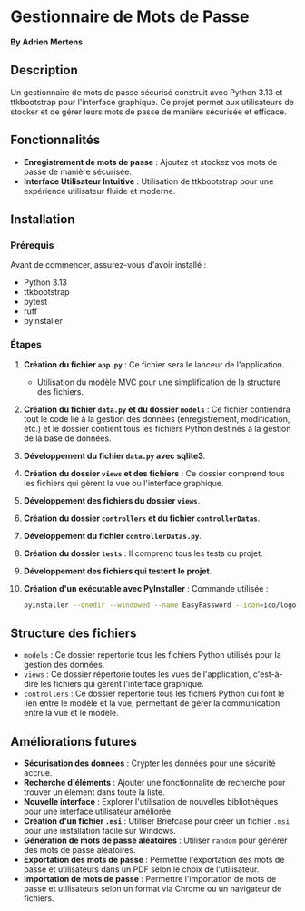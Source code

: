 # Gestionnaire de Mots de Passe

**By Adrien Mertens**

## Description

Un gestionnaire de mots de passe sécurisé construit avec Python 3.13 et ttkbootstrap pour l'interface graphique. Ce projet permet aux utilisateurs de stocker et de gérer leurs mots de passe de manière sécurisée et efficace.

## Fonctionnalités

- **Enregistrement de mots de passe** : Ajoutez et stockez vos mots de passe de manière sécurisée.
- **Interface Utilisateur Intuitive** : Utilisation de ttkbootstrap pour une expérience utilisateur fluide et moderne.

## Installation

### Prérequis

Avant de commencer, assurez-vous d'avoir installé :
- Python 3.13
- ttkbootstrap
- pytest
- ruff
- pyinstaller

### Étapes

1. **Création du fichier `app.py`** : Ce fichier sera le lanceur de l'application.
   - Utilisation du modèle MVC pour une simplification de la structure des fichiers.

2. **Création du fichier `data.py` et du dossier `models`** : Ce fichier contiendra tout le code lié à la gestion des données (enregistrement, modification, etc.) et le dossier contient tous les fichiers Python destinés à la gestion de la base de données.

3. **Développement du fichier `data.py` avec sqlite3**.

4. **Création du dossier `views` et des fichiers** : Ce dossier comprend tous les fichiers qui gèrent la vue ou l'interface graphique.

5. **Développement des fichiers du dossier `views`**.

6. **Création du dossier `controllers` et du fichier `controllerDatas`**.

7. **Développement du fichier `controllerDatas.py`**.

8. **Création du dossier `tests`** : Il comprend tous les tests du projet.

9. **Développement des fichiers qui testent le projet**.

10. **Création d'un exécutable avec PyInstaller** : Commande utilisée :
    ```bash
    pyinstaller --onedir --windowed --name EasyPassword --icon=ico/logo.ico app.py
    ```

## Structure des fichiers

- `models` : Ce dossier répertorie tous les fichiers Python utilisés pour la gestion des données.
- `views` : Ce dossier répertorie toutes les vues de l'application, c'est-à-dire les fichiers qui gèrent l'interface graphique.
- `controllers` : Ce dossier répertorie tous les fichiers Python qui font le lien entre le modèle et la vue, permettant de gérer la communication entre la vue et le modèle.

## Améliorations futures

- **Sécurisation des données** : Crypter les données pour une sécurité accrue.
- **Recherche d'éléments** : Ajouter une fonctionnalité de recherche pour trouver un élément dans toute la liste.
- **Nouvelle interface** : Explorer l'utilisation de nouvelles bibliothèques pour une interface utilisateur améliorée.
- **Création d'un fichier `.msi`** : Utiliser Briefcase pour créer un fichier `.msi` pour une installation facile sur Windows.
- **Génération de mots de passe aléatoires** : Utiliser `random` pour générer des mots de passe aléatoires.
- **Exportation des mots de passe** : Permettre l'exportation des mots de passe et utilisateurs dans un PDF selon le choix de l'utilisateur.
- **Importation de mots de passe** : Permettre l'importation de mots de passe et utilisateurs selon un format via Chrome ou un navigateur de fichiers.
